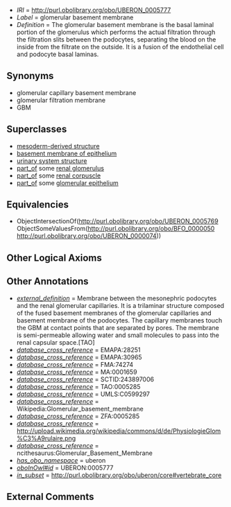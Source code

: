  * *IRI* = http://purl.obolibrary.org/obo/UBERON_0005777
 * *Label* = glomerular basement membrane
 * *Definition* = The glomerular basement membrane is the basal laminal portion of the glomerulus which performs the actual filtration through the filtration slits between the podocytes, separating the blood on the inside from the filtrate on the outside. It is a fusion of the endothelial cell and podocyte basal laminas.

## Synonyms

 * glomerular capillary basement membrane
 * glomerular filtration membrane
 * GBM

## Superclasses

 * [mesoderm-derived structure](../../UBERON/20/UBERON_0004120.md)
 * [basement membrane of epithelium](../../UBERON/69/UBERON_0005769.md)
 * [urinary system structure](../../UBERON/54/UBERON_0006554.md)
 * [part_of](../../BFO/50/BFO_0000050.md) some [renal glomerulus](../../UBERON/74/UBERON_0000074.md)
 * [part_of](../../BFO/50/BFO_0000050.md) some [renal corpuscle](../../UBERON/29/UBERON_0001229.md)
 * [part_of](../../BFO/50/BFO_0000050.md) some [glomerular epithelium](../../UBERON/88/UBERON_0004188.md)

## Equivalencies

 * ObjectIntersectionOf(<http://purl.obolibrary.org/obo/UBERON_0005769> ObjectSomeValuesFrom(<http://purl.obolibrary.org/obo/BFO_0000050> <http://purl.obolibrary.org/obo/UBERON_0000074>))

## Other Logical Axioms


## Other Annotations

 * *[external_definition](../../UBPROP/01/UBPROP_0000001.md)* = Membrane between the mesonephric podocytes and the renal glomerular capillaries.  It is a trilaminar structure composed of the fused basement membranes of the glomerular capillaries and basement membrane of the podocytes.  The capillary membranes touch the GBM at contact points that are separated by pores.  The membrane is semi-permeable allowing water and small molecules to pass into the renal capsular space.[TAO]
 * *[database_cross_reference](../../ef/oboInOwl#hasDbXref.md)* = EMAPA:28251
 * *[database_cross_reference](../../ef/oboInOwl#hasDbXref.md)* = EMAPA:30965
 * *[database_cross_reference](../../ef/oboInOwl#hasDbXref.md)* = FMA:74274
 * *[database_cross_reference](../../ef/oboInOwl#hasDbXref.md)* = MA:0001659
 * *[database_cross_reference](../../ef/oboInOwl#hasDbXref.md)* = SCTID:243897006
 * *[database_cross_reference](../../ef/oboInOwl#hasDbXref.md)* = TAO:0005285
 * *[database_cross_reference](../../ef/oboInOwl#hasDbXref.md)* = UMLS:C0599297
 * *[database_cross_reference](../../ef/oboInOwl#hasDbXref.md)* = Wikipedia:Glomerular_basement_membrane
 * *[database_cross_reference](../../ef/oboInOwl#hasDbXref.md)* = ZFA:0005285
 * *[database_cross_reference](../../ef/oboInOwl#hasDbXref.md)* = http://upload.wikimedia.org/wikipedia/commons/d/de/PhysiologieGlom%C3%A9rulaire.png
 * *[database_cross_reference](../../ef/oboInOwl#hasDbXref.md)* = ncithesaurus:Glomerular_Basement_Membrane
 * *[has_obo_namespace](../../ce/oboInOwl#hasOBONamespace.md)* = uberon
 * *[oboInOwl#id](../../id/oboInOwl#id.md)* = UBERON:0005777
 * *[in_subset](../../et/oboInOwl#inSubset.md)* = http://purl.obolibrary.org/obo/uberon/core#vertebrate_core

## External Comments

